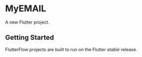 # MyEMAIL

A new Flutter project.

## Getting Started

FlutterFlow projects are built to run on the Flutter _stable_ release.
